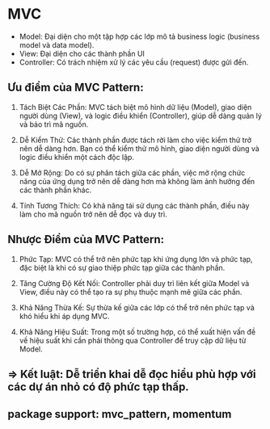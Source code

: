# MVC

- Model: Đại diện cho một tập hợp các lớp mô tả business logic (business model
  và data model).
- View: Đại diện cho các thành phần UI
- Controller: Có trách nhiệm xử lý các yêu cầu (request) được gửi đến.

## Ưu điểm của MVC Pattern:

1. Tách Biệt Các Phần:
   MVC tách biệt mô hình dữ liệu (Model), giao diện người dùng (View), và logic
   điều khiển (Controller), giúp dễ dàng quản lý và bảo trì mã nguồn.

2. Dễ Kiểm Thử:
   Các thành phần được tách rời làm cho việc kiểm thử trở nên dễ dàng hơn. Bạn
   có thể kiểm thử mô hình, giao diện người dùng và logic điều khiển một cách
   độc lập.

3. Dễ Mở Rộng:
   Do có sự phân tách giữa các phần, việc mở rộng chức năng của ứng dụng trở nên
   dễ dàng hơn mà không làm ảnh hưởng đến các thành phần khác.

4. Tính Tương Thích:
   Có khả năng tái sử dụng các thành phần, điều này làm cho mã nguồn trở nên dễ
   đọc và duy trì.

## Nhược Điểm của MVC Pattern:

1. Phức Tạp:
   MVC có thể trở nên phức tạp khi ứng dụng lớn và phức tạp, đặc biệt là khi có
   sự giao thiệp phức tạp giữa các thành phần.

2. Tăng Cường Độ Kết Nối:
   Controller phải duy trì liên kết giữa Model và View, điều này có thể tạo ra
   sự phụ thuộc mạnh mẽ giữa các phần.

3. Khả Năng Thừa Kế:
   Sự thừa kế giữa các lớp có thể trở nên phức tạp và khó hiểu khi áp dụng MVC.

4. Khả Năng Hiệu Suất:
   Trong một số trường hợp, có thể xuất hiện vấn đề về hiệu suất khi cần phải
   thông qua Controller để truy cập dữ liệu từ Model.


## => Kết luật: Dễ triển khai dễ đọc hiểu phù hợp với các dự án nhỏ có độ phức tạp thấp.

## package support: mvc_pattern, momentum